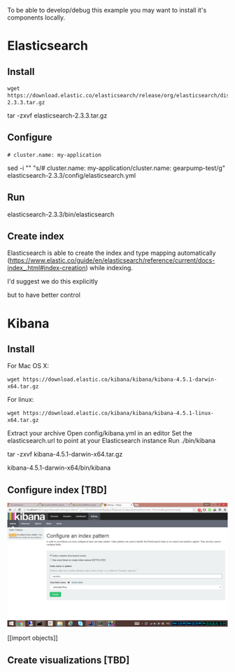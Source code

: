 To be able to develop/debug this example you may want to install it's components locally.

# Elasticsearch

## Install
```
wget https://download.elastic.co/elasticsearch/release/org/elasticsearch/distribution/tar/elasticsearch/2.3.3/elasticsearch-2.3.3.tar.gz
```

tar -zxvf elasticsearch-2.3.3.tar.gz


## Configure

`# cluster.name: my-application`

sed -i "" "s/# cluster.name: my-application/cluster.name: gearpump-test/g" elasticsearch-2.3.3/config/elasticsearch.yml

## Run
elasticsearch-2.3.3/bin/elasticsearch


## Create index
Elasticsearch is able to create the index and type mapping automatically (https://www.elastic.co/guide/en/elasticsearch/reference/current/docs-index_.html#index-creation) while indexing.

I'd suggest we do this explicitly 


but to have better control 

# Kibana

## Install

For Mac OS X:
```
wget https://download.elastic.co/kibana/kibana/kibana-4.5.1-darwin-x64.tar.gz
```

For linux:
```
wget https://download.elastic.co/kibana/kibana/kibana-4.5.1-linux-x64.tar.gz
```

Extract your archive 
Open config/kibana.yml in an editor 
Set the elasticsearch.url to point at your Elasticsearch instance
Run ./bin/kibana

tar -zxvf kibana-4.5.1-darwin-x64.tar.gz

kibana-4.5.1-darwin-x64/bin/kibana


## Configure index [TBD]

![Configuring index in Kibana](images/configure-kibana-index.png)


[[import objects]]

## Create visualizations [TBD]

